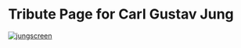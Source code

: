 # Tribute Page for Carl Gustav Jung
 <a href="https://geffersonst.github.io/Carl-Gustav-Jung-Tribute/"><img src="https://i.ibb.co/B6hFpZ1/jungscreen.png" alt="jungscreen" border="0"></a></a>

